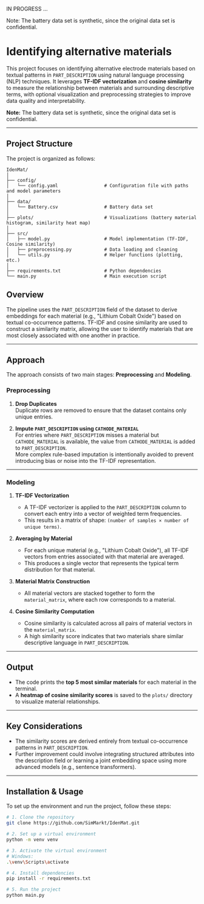 IN PROGRESS ...



Note: The battery data set is synthetic, since the original data set is confidential.




# Identifying alternative materials



This project focuses on identifying alternative electrode materials based on textual patterns in `PART_DESCRIPTION` using natural language processing (NLP) techniques. It leverages **TF-IDF vectorization** and **cosine similarity** to measure the relationship between materials and surrounding descriptive terms, with optional visualization and preprocessing strategies to improve data quality and interpretability.

**Note:** The battery data set is synthetic, since the original data set is confidential.

---

## Project Structure

The project is organized as follows:

```plaintext
IdenMat/
│
├── config/
│   └── config.yaml                 # Configuration file with paths and model parameters
│
├── data/
│   └── Battery.csv                 # Battery data set
│
├── plots/                          # Visualizations (battery material histogram, similarity heat map)
│
├── src/
│   ├── model.py                    # Model implementation (TF-IDF, Cosine similarity)
│   ├── preprocessing.py            # Data loading and cleaning
│   └── utils.py                    # Helper functions (plotting, etc.)
│
├── requirements.txt                # Python dependencies
└── main.py                         # Main execution script
```


## Overview

The pipeline uses the `PART_DESCRIPTION` field of the dataset to derive embeddings for each material (e.g., "Lithium Cobalt Oxide") based on textual co-occurrence patterns. TF-IDF and cosine similarity are used to construct a similarity matrix, allowing the user to identify materials that are most closely associated with one another in practice.

---

## Approach

The approach consists of two main stages: **Preprocessing** and **Modeling**.

### Preprocessing

1. **Drop Duplicates**  
   Duplicate rows are removed to ensure that the dataset contains only unique entries.

2. **Impute `PART_DESCRIPTION` using `CATHODE_MATERIAL`**  
   For entries where `PART_DESCRIPTION` misses a material but `CATHODE_MATERIAL` is available, the value from `CATHODE_MATERIAL` is added to `PART_DESCRIPTION`.  
   More complex rule-based imputation is intentionally avoided to prevent introducing bias or noise into the TF-IDF representation.

---

### Modeling

1. **TF-IDF Vectorization**  
   - A TF-IDF vectorizer is applied to the `PART_DESCRIPTION` column to convert each entry into a vector of weighted term frequencies.  
   - This results in a matrix of shape: `(number of samples × number of unique terms)`.

2. **Averaging by Material**  
   - For each unique material (e.g., "Lithium Cobalt Oxide"), all TF-IDF vectors from entries associated with that material are averaged.  
   - This produces a single vector that represents the typical term distribution for that material.

3. **Material Matrix Construction**  
   - All material vectors are stacked together to form the `material_matrix`, where each row corresponds to a material.

4. **Cosine Similarity Computation**  
   - Cosine similarity is calculated across all pairs of material vectors in the `material_matrix`.  
   - A high similarity score indicates that two materials share similar descriptive language in `PART_DESCRIPTION`.

---

## Output

- The code prints the **top 5 most similar materials** for each material in the terminal.
- A **heatmap of cosine similarity scores** is saved to the `plots/` directory to visualize material relationships.

---

## Key Considerations

- The similarity scores are derived entirely from textual co-occurrence patterns in `PART_DESCRIPTION`.  
- Further improvement could involve integrating structured attributes into the description field or learning a joint embedding space using more advanced models (e.g., sentence transformers).

---

## Installation & Usage

To set up the environment and run the project, follow these steps:

```bash
# 1. Clone the repository
git clone https://github.com/SimMarkt/IdenMat.git

# 2. Set up a virtual environment
python -m venv venv

# 3. Activate the virtual environment
# Windows:
.\venv\Scripts\activate

# 4. Install dependencies
pip install -r requirements.txt

# 5. Run the project
python main.py
```
